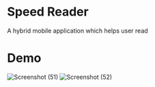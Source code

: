 # Speed Reader
 A hybrid mobile application which helps user read

# Demo
![Screenshot (51)](https://user-images.githubusercontent.com/70175969/140547277-35781ff8-c60e-40e6-ac84-ce47cbe409b8.png)
![Screenshot (52)](https://user-images.githubusercontent.com/70175969/140547278-c0f3a068-18df-4856-b601-84e1ef000362.png)
